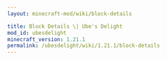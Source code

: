 ```yaml
---
layout: minecraft-mod/wiki/block-details

title: Block Details \| Ube's Delight
mod_id: ubesdelight
minecraft_version: 1.21.1
permalink: /ubesdelight/wiki/1.21.1/block-details
---
```


